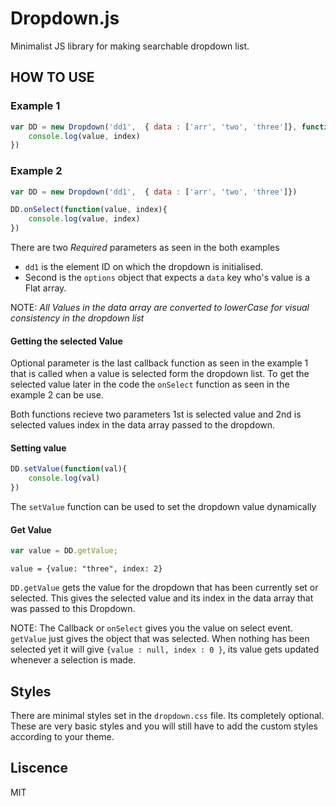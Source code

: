 # Dropdown.js

Minimalist JS library for making searchable dropdown list.

## HOW TO USE

### Example 1

``` javascript
var DD = new Dropdown('dd1',  { data : ['arr', 'two', 'three']}, function(value, index){
    console.log(value, index)
})
```

### Example 2

``` javascript
var DD = new Dropdown('dd1',  { data : ['arr', 'two', 'three']})

DD.onSelect(function(value, index){
    console.log(value, index)
})
```

There are two *Required* parameters as seen in the both examples

- `dd1` is the element ID on which the dropdown is initialised.
- Second is the `options` object that expects a `data` key who's value is a Flat array.

NOTE: _All Values in the data array are converted to lowerCase for visual consistency in the dropdown list_

#### Getting the selected Value

Optional parameter is the last callback function as seen in the example 1 that is called when a value is selected form the dropdown list.
To get the selected value later in the code the `onSelect` function as seen in the example 2 can be use.

Both functions recieve two parameters 1st is selected value and 2nd is selected values index in the data array passed to the dropdown.

#### Setting value

``` javascript
DD.setValue(function(val){
    console.log(val)
})
```

The `setValue` function can be used to set the dropdown value dynamically

#### Get Value

``` javascript
var value = DD.getValue;
```

`value = {value: "three", index: 2}`

`DD.getValue` gets the value for the dropdown that has been currently set or selected.
This gives the selected value and its index in the data array that was passed to this Dropdown.

NOTE: The Callback or `onSelect` gives you the value on select event. `getValue` just gives the object that was selected. When nothing has been selected yet it will give `{value : null, index : 0 }`, its value gets updated whenever a selection is made.

## Styles

There are minimal styles set in the `dropdown.css` file. Its completely optional. These are very basic styles and you will still have to add the custom styles according to your theme.

## Liscence

MIT
